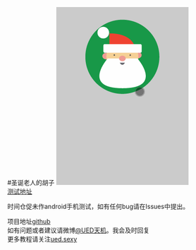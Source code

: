 #圣诞老人的胡子
![最终效果](https://raw.githubusercontent.com/cyclegtx/santa_claus/master/images/1.gif)  
<a href="http://cyclegtx.github.io/santa_claus/" target="_blank">测试地址</a>  
  

时间仓促未作android手机测试，如有任何bug请在Issues中提出。  

项目地址[github](https://github.com/cyclegtx/santa_claus)  
如有问题或者建议请微博<a href="http://weibo.com/uedtianji" target="_blank">@UED天机</a>。我会及时回复  
更多教程请关注<a href="http://ued.sexy" target="_blank">ued.sexy</a>

